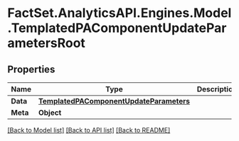 # FactSet.AnalyticsAPI.Engines.Model.TemplatedPAComponentUpdateParametersRoot

## Properties

Name | Type | Description | Notes
------------ | ------------- | ------------- | -------------
**Data** | [**TemplatedPAComponentUpdateParameters**](TemplatedPAComponentUpdateParameters.md) |  | 
**Meta** | **Object** |  | [optional] 

[[Back to Model list]](../README.md#documentation-for-models) [[Back to API list]](../README.md#documentation-for-api-endpoints) [[Back to README]](../README.md)

